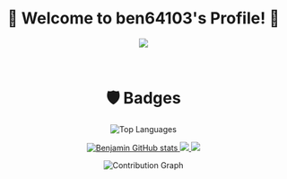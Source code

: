 <h1 align="center">🥇 Welcome to ben64103's Profile! 🥇</h1>

<p align="center">
  <img src="https://readme-typing-svg.herokuapp.com/?lines=Yoooooooooooooooo;Welcome+to+my+profile!;Have+a+look+around!&font=Fira%20Code&color=%23D62F79&center=true&width=280&height=50">
</p>

<br>
<h1 align="center">🛡️ Badges</h1>

<!-- Language Stats -->
<p align="center">
  <img src="https://github-readme-stats.vercel.app/api/top-langs?username=ben64103&show_icons=true&locale=en&layout=compact" alt="Top Languages">
</p>

<!-- GitHub Stats -->
<p align="center">
  <a href="http://www.github.com/ben64103">
    <img src="https://github-readme-stats.vercel.app/api?username=ben64103&show_icons=true&hide=&count_private=true&title_color=0891b2&text_color=ffffff&icon_color=0891b2&bg_color=1c1917&hide_border=true&show_icons=true" alt="Benjamin GitHub stats">
  </a>

  <!-- Additional Stats -->
  <a href="https://github.com/ben64193">
    <img src="https://github-stats-alpha.vercel.app/api?username=ben64103&cc=22272e&tc=37BCF6&ic=fff&bc=0000">
  </a>

  <!-- Streak Stats -->
  <a href="http://www.github.com/ben64103">
    <img src="https://github-readme-streak-stats.herokuapp.com/?user=ben64103&stroke=ffffff&background=1c1917&ring=0891b2&fire=0891b2&currStreakNum=ffffff&currStreakLabel=0891b2&sideNums=ffffff&sideLabels=ffffff&dates=ffffff&hide_border=true">
  </a>
</p>

<!-- Contribution Graph -->
<p align="center">
  <img src="https://activity-graph.herokuapp.com/graph?username=ben64103&bg_color=1c1917&color=ffffff&line=0891b2&point=0891b2&hide_border=true" alt="Contribution Graph">
</p>
